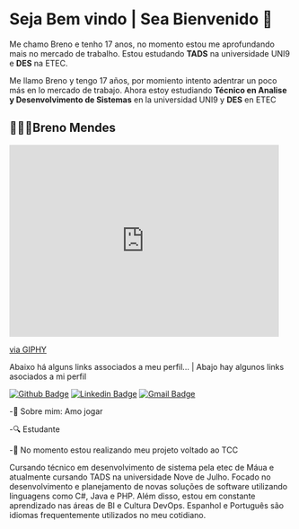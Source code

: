 #  Seja Bem vindo | Sea Bienvenido 👋


Me chamo Breno e tenho 17 anos, no momento estou me aprofundando mais no mercado de trabalho. Estou estudando **TADS** na universidade UNI9 e **DES** na ETEC.


Me llamo Breno y tengo 17 años, por momiento intento adentrar un poco más en lo mercado de trabajo. Ahora estoy estudiando **Técnico en Analise y Desenvolvimento de Sistemas** en la universidad UNI9 y **DES** en ETEC



## 👨🏻‍💻Breno Mendes

  
<iframe src="https://giphy.com/embed/3o7aCTQr3cdC1bXWi4" width="480" height="342" frameBorder="0" class="giphy-embed" allowFullScreen></iframe><p><a href="https://giphy.com/gifs/thank-you-arigatou-shinseiki-evangerion-3o7aCTQr3cdC1bXWi4">via GIPHY</a></p>


  

Abaixo há alguns links associados a meu perfil... | Abajo hay algunos links asociados a mi perfil


[![Github Badge](https://img.shields.io/badge/-Github-000?style=flat-square&logo=Github&logoColor=white&link=https://github.com/BrenoMendesMoura)](https://github.com/BrenoMendesMoura)
[![Linkedin Badge](https://img.shields.io/badge/-LinkedIn-blue?style=flat-square&logo=Linkedin&logoColor=white&link=https://www.linkedin.com/in/breno-mendes-moura-1b11341a2/)](https://www.linkedin.com/in/breno-mendes-moura-1b11341a2/)
[![Gmail Badge](https://img.shields.io/badge/-Gmail-c14438?style=flat-square&logo=Gmail&logoColor=white&link=mailto:bmoura.profissional@gmail.com)](mailto:bmoura.profissional@gmail.com)


-💬 Sobre mim: Amo jogar

-🔍 Estudante

-📡 No momento estou realizando meu projeto voltado ao TCC



Cursando técnico em desenvolvimento de sistema pela etec de Máua e atualmente cursando TADS na universidade Nove de Julho. Focado no desenvolvimento e planejamento de novas soluções de software utilizando linguagens como C#, Java e PHP. Além disso, estou em constante aprendizado nas áreas de BI e Cultura DevOps. Espanhol e Português são idiomas frequentemente utilizados no meu cotidiano.
